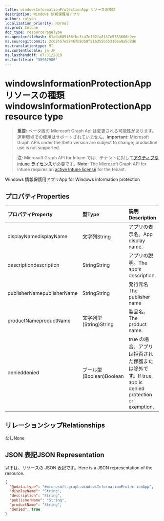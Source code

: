 ```yaml
---
title: windowsInformationProtectionApp リソースの種類
description: Windows 情報保護用アプリ
author: rolyon
localization_priority: Normal
ms.prod: Intune
doc_type: resourcePageType
ms.openlocfilehash: 61ada685166fbe3ca7ef02fa8f87e5383666e9ee
ms.sourcegitcommit: 2c62457e57467b8d50f21b255b553106a9a5d8d6
ms.translationtype: MT
ms.contentlocale: ja-JP
ms.lasthandoff: 07/31/2019
ms.locfileid: "35967906"
---
```

# <a name="windowsinformationprotectionapp-resource-type"></a><span data-ttu-id="2c0c6-103">windowsInformationProtectionApp リソースの種類</span><span class="sxs-lookup"><span data-stu-id="2c0c6-103">windowsInformationProtectionApp resource type</span></span>

> <span data-ttu-id="2c0c6-104">**重要:** ベータ版の Microsoft Graph Api は変更される可能性があります。運用環境での使用はサポートされていません。</span><span class="sxs-lookup"><span data-stu-id="2c0c6-104">**Important:** Microsoft Graph APIs under the /beta version are subject to change; production use is not supported.</span></span>

> <span data-ttu-id="2c0c6-105">**注:** Microsoft Graph API for Intune では、テナントに対して[アクティブな intune ライセンス](https://go.microsoft.com/fwlink/?linkid=839381)が必要です。</span><span class="sxs-lookup"><span data-stu-id="2c0c6-105">**Note:** The Microsoft Graph API for Intune requires an [active Intune license](https://go.microsoft.com/fwlink/?linkid=839381) for the tenant.</span></span>

<span data-ttu-id="2c0c6-106">Windows 情報保護用アプリ</span><span class="sxs-lookup"><span data-stu-id="2c0c6-106">App for Windows information protection</span></span>

## <a name="properties"></a><span data-ttu-id="2c0c6-107">プロパティ</span><span class="sxs-lookup"><span data-stu-id="2c0c6-107">Properties</span></span>
|<span data-ttu-id="2c0c6-108">プロパティ</span><span class="sxs-lookup"><span data-stu-id="2c0c6-108">Property</span></span>|<span data-ttu-id="2c0c6-109">型</span><span class="sxs-lookup"><span data-stu-id="2c0c6-109">Type</span></span>|<span data-ttu-id="2c0c6-110">説明</span><span class="sxs-lookup"><span data-stu-id="2c0c6-110">Description</span></span>|
|:---|:---|:---|
|<span data-ttu-id="2c0c6-111">displayName</span><span class="sxs-lookup"><span data-stu-id="2c0c6-111">displayName</span></span>|<span data-ttu-id="2c0c6-112">文字列</span><span class="sxs-lookup"><span data-stu-id="2c0c6-112">String</span></span>|<span data-ttu-id="2c0c6-113">アプリの表示名。</span><span class="sxs-lookup"><span data-stu-id="2c0c6-113">App display name.</span></span>|
|<span data-ttu-id="2c0c6-114">description</span><span class="sxs-lookup"><span data-stu-id="2c0c6-114">description</span></span>|<span data-ttu-id="2c0c6-115">String</span><span class="sxs-lookup"><span data-stu-id="2c0c6-115">String</span></span>|<span data-ttu-id="2c0c6-116">アプリの説明。</span><span class="sxs-lookup"><span data-stu-id="2c0c6-116">The app's description.</span></span>|
|<span data-ttu-id="2c0c6-117">publisherName</span><span class="sxs-lookup"><span data-stu-id="2c0c6-117">publisherName</span></span>|<span data-ttu-id="2c0c6-118">String</span><span class="sxs-lookup"><span data-stu-id="2c0c6-118">String</span></span>|<span data-ttu-id="2c0c6-119">発行元名</span><span class="sxs-lookup"><span data-stu-id="2c0c6-119">The publisher name</span></span>|
|<span data-ttu-id="2c0c6-120">productName</span><span class="sxs-lookup"><span data-stu-id="2c0c6-120">productName</span></span>|<span data-ttu-id="2c0c6-121">文字列型 (String)</span><span class="sxs-lookup"><span data-stu-id="2c0c6-121">String</span></span>|<span data-ttu-id="2c0c6-122">製品名。</span><span class="sxs-lookup"><span data-stu-id="2c0c6-122">The product name.</span></span>|
|<span data-ttu-id="2c0c6-123">denied</span><span class="sxs-lookup"><span data-stu-id="2c0c6-123">denied</span></span>|<span data-ttu-id="2c0c6-124">ブール型 (Boolean)</span><span class="sxs-lookup"><span data-stu-id="2c0c6-124">Boolean</span></span>|<span data-ttu-id="2c0c6-125">true の場合、アプリは拒否された保護または除外です。</span><span class="sxs-lookup"><span data-stu-id="2c0c6-125">If true, app is denied protection or exemption.</span></span>|

## <a name="relationships"></a><span data-ttu-id="2c0c6-126">リレーションシップ</span><span class="sxs-lookup"><span data-stu-id="2c0c6-126">Relationships</span></span>
<span data-ttu-id="2c0c6-127">なし</span><span class="sxs-lookup"><span data-stu-id="2c0c6-127">None</span></span>

## <a name="json-representation"></a><span data-ttu-id="2c0c6-128">JSON 表記</span><span class="sxs-lookup"><span data-stu-id="2c0c6-128">JSON Representation</span></span>
<span data-ttu-id="2c0c6-129">以下は、リソースの JSON 表記です。</span><span class="sxs-lookup"><span data-stu-id="2c0c6-129">Here is a JSON representation of the resource.</span></span>
<!-- {
  "blockType": "resource",
  "@odata.type": "microsoft.graph.windowsInformationProtectionApp"
}
-->
``` json
{
  "@odata.type": "#microsoft.graph.windowsInformationProtectionApp",
  "displayName": "String",
  "description": "String",
  "publisherName": "String",
  "productName": "String",
  "denied": true
}
```





